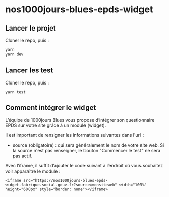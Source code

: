 # nos1000jours-blues-epds-widget

## Lancer le projet

Cloner le repo, puis :

```bash
yarn
yarn dev
```

## Lancer les test

Cloner le repo, puis :

```bash
yarn test
```

## Comment intégrer le widget

L’équipe de 1000jours Blues vous propose d’intégrer son questionnaire EPDS sur votre site grâce à un module (widget).

Il est important de rensigner les informations suivantes dans l'url :
- source (obligatoire) : qui sera généralement le nom de votre site web. Si la source n'est pas renseigner, le bouton "Commencer le test" ne sera pas actif.

Avec l’iframe, il suffit d’ajouter le code suivant à l’endroit où vous souhaitez voir apparaître le module :
```
<iframe src="https://nos1000jours-blues-epds-widget.fabrique.social.gouv.fr?source=monsiteweb" width="100%" height="600px" style="border: none"></iframe>
```
